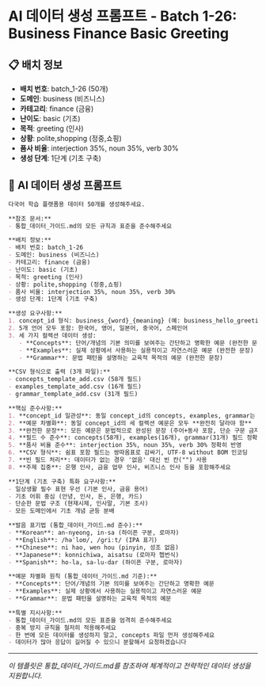 # AI 데이터 생성 프롬프트 - Batch 1-26: Business Finance Basic Greeting

## 📋 배치 정보
- **배치 번호**: batch_1-26 (50개)
- **도메인**: business (비즈니스)
- **카테고리**: finance (금융)
- **난이도**: basic (기초)
- **목적**: greeting (인사)
- **상황**: polite,shopping (정중,쇼핑)
- **품사 비율**: interjection 35%, noun 35%, verb 30%
- **생성 단계**: 1단계 (기초 구축)

## 🎯 AI 데이터 생성 프롬프트

```markdown
다국어 학습 플랫폼용 데이터 50개를 생성해주세요.

**참조 문서:**
- 통합_데이터_가이드.md의 모든 규칙과 표준을 준수해주세요

**배치 정보:**
- 배치 번호: batch_1-26
- 도메인: business (비즈니스)
- 카테고리: finance (금융)
- 난이도: basic (기초)
- 목적: greeting (인사)
- 상황: polite,shopping (정중,쇼핑)
- 품사 비율: interjection 35%, noun 35%, verb 30%
- 생성 단계: 1단계 (기초 구축)

**생성 요구사항:**
1. concept_id 형식: business_{word}_{meaning} (예: business_hello_greeting)
2. 5개 언어 모두 포함: 한국어, 영어, 일본어, 중국어, 스페인어
3. 세 가지 컬렉션 데이터 생성:
   - **Concepts**: 단어/개념의 기본 의미를 보여주는 간단하고 명확한 예문 (완전한 문장)
   - **Examples**: 실제 상황에서 사용하는 실용적이고 자연스러운 예문 (완전한 문장)
   - **Grammar**: 문법 패턴을 설명하는 교육적 목적의 예문 (완전한 문장)

**CSV 형식으로 출력 (3개 파일):**
- concepts_template_add.csv (58개 필드)
- examples_template_add.csv (16개 필드)
- grammar_template_add.csv (31개 필드)

**핵심 준수사항:**
1. **concept_id 일관성**: 동일 concept_id의 concepts, examples, grammar는 반드시 **같은 단어** 사용
2. **예문 차별화**: 동일 concept_id의 세 컬렉션 예문은 모두 **완전히 달라야 함**
3. **완전한 문장**: 모든 예문은 문법적으로 완성된 문장 (주어+동사 포함, 단순 구문 금지)
4. **필드 수 준수**: concepts(58개), examples(16개), grammar(31개) 필드 정확히 맞춤
5. **품사 비율 준수**: interjection 35%, noun 35%, verb 30% 정확히 반영
6. **CSV 형식**: 쉼표 포함 필드는 쌍따옴표로 감싸기, UTF-8 without BOM 인코딩
7. **빈 필드 처리**: 데이터가 없는 경우 '없음' 대신 빈 칸("") 사용
8. **주제 집중**: 은행 인사, 금융 업무 인사, 비즈니스 인사 등을 포함해주세요

**1단계 (기초 구축) 특화 요구사항:**
- 일상생활 필수 표현 우선 (기본 인사, 금융 용어)
- 기초 어휘 중심 (안녕, 인사, 돈, 은행, 카드)
- 단순한 문법 구조 (현재시제, 인사말, 기본 조사)
- 모든 도메인에서 기초 개념 균등 분배

**발음 표기법 (통합_데이터_가이드.md 준수):**
- **Korean**: an-nyeong, in-sa (하이픈 구분, 로마자)
- **English**: /həˈloʊ/, /ɡriːt/ (IPA 표기)
- **Chinese**: ni hao, wen hou (pinyin, 성조 없음)
- **Japanese**: konnichiwa, aisatsu (로마자 헵번식)
- **Spanish**: ho-la, sa-lu-dar (하이픈 구분, 로마자)

**예문 차별화 원칙 (통합_데이터_가이드.md 기준):**
- **Concepts**: 단어/개념의 기본 의미를 보여주는 간단하고 명확한 예문
- **Examples**: 실제 상황에서 사용하는 실용적이고 자연스러운 예문
- **Grammar**: 문법 패턴을 설명하는 교육적 목적의 예문

**특별 지시사항:**
- 통합_데이터_가이드.md의 모든 표준을 엄격히 준수해주세요
- 중복 방지 규칙을 철저히 적용해주세요
- 한 번에 모든 데이터를 생성하지 말고, concepts 파일 먼저 생성해주세요
- 데이터가 많아 응답이 길어질 수 있으니 분할해서 요청하겠습니다
```

---

_이 템플릿은 통합_데이터_가이드.md를 참조하여 체계적이고 전략적인 데이터 생성을 지원합니다._
